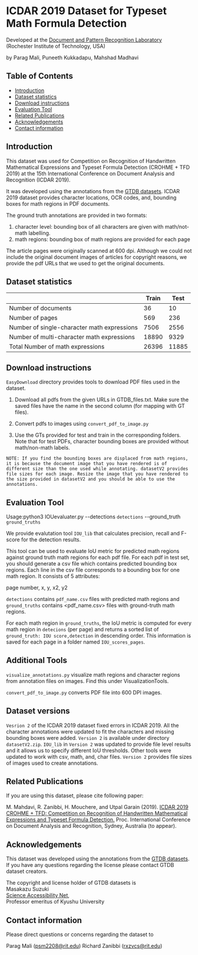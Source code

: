 # ICDAR 2019 Dataset for Typeset Math Formula Detection

Developed at the [Document and Pattern Recognition Laboratory](https://www.cs.rit.edu/~dprl/index.html)  
(Rochester Institute of Technology, USA)

by Parag Mali, Puneeth Kukkadapu, Mahshad Madhavi

## Table of Contents
- <a href='#introduction'>Introduction</a>
- <a href='#dataset-statistics'>Dataset statistics</a>
- <a href='#download-instructions'>Download instructions</a>
- <a href='#evaluation-tool'>Evaluation Tool</a>
- <a href='#related-publications'>Related Publications</a>
- <a href='#acknowledgements'>Acknowledgements</a>
- <a href='#contact-information'>Contact information</a>

## Introduction

This dataset was used for Competition on Recognition of Handwritten Mathematical Expressions and Typeset Formula Detection (CROHME + TFD 2019) at the 15th International Conference on Document Analysis and Recognition (ICDAR 2019).

It was developed using the annotations from the [GTDB datasets](https://github.com/uchidalab/GTDB-Dataset). ICDAR 2019 dataset provides character locations, OCR codes, and, bounding boxes for math regions in PDF documents.

The ground truth annotations are provided in two formats:

1) character level: bounding box of all characters are given with math/not-math labelling.
2) math regions: bounding box of math regions are provided for each page 

The article pages were originally scanned at 600 dpi. Although we could not include the original document images of articles for copyright reasons, we provide the pdf URLs that we used to get the original documents.

## Dataset statistics

|                                             | Train | Test  |
|---------------------------------------------|-------|-------|
| Number of documents                         | 36    | 10    |
| Number of pages                             | 569   | 236   |
| Number of single-character math expressions | 7506   | 2556  |
| Number of multi-character math expressions  | 18890 | 9329  |
| Total Number of math expressions            | 26396 | 11885 |

## Download instructions

```EasyDownload``` directory provides tools to download PDF files used in the dataset.

1) Download all pdfs from the given URLs in GTDB_files.txt. Make sure the saved files have the name in the second column (for mapping with GT files).

2) Convert pdfs to images using ```convert_pdf_to_image.py```

3) Use the GTs provided for test and train in the corresponding folders. Note that for test PDFs, character bounding boxes are provided without math/non-math labels. 


`NOTE: If you find the bounding boxes are displaced from math regions, it is because the document image that you have rendered is of different size than the one used while annotating. datasetV2 provides file sizes for each image. Resize the image that you have rendered to the size provided in datasetV2 and you should be able to use the annotations.`

## Evaluation Tool

Usage:python3 IOUevaluater.py --detections `detections` --ground_truth `ground_truths`

We provide evalutation tool ```IOU_lib``` that calculates precision, recall and F-score for the detection results.

This tool can be used to evaluate IoU metric for predicted math regions against ground truth math regions for each pdf file. For each pdf in test set, you should generate a csv file which contains predicted bounding box regions. Each line in the csv file corresponds to a bounding box for one math region. It consists of 5 attributes:

page number, x, y, x2, y2 

`detections` contains `pdf_name.csv` files with predicted math regions and `ground_truths` contains <pdf_name.csv> files with ground-truth math regions.

For each math region in `ground_truths`, the IoU metric is computed for every math region in `detecions` (per page) and returns a sorted list of `ground_truth: IOU score,detection` in descending order. This information is saved for each page in a folder named `IOU_scores_pages`.

## Additional Tools

```visualize_annotations.py``` visualize math regions and character regions from annotation files on images. Find this under VisualizationTools. 

```convert_pdf_to_image.py``` converts PDF file into 600 DPI images.

## Dataset versions

`Vesrion 2` of the ICDAR 2019 dataset fixed errors in ICDAR 2019. All the character annotations were updated to fit the characters and missing bounding boxes were added. `Version 2` is available under directory `datasetV2.zip`. `IOU_lib` in `Version 2` was updated to provide file level results and it allows us to specify different IoU thresholds. Other tools were updated to work with csv, math, and, char files. `Version 2` provides file sizes of images used to create annotations.

## Related Publications

If you are using this dataset, please cite following paper:

M. Mahdavi, R. Zanibbi, H. Mouchere, and Utpal Garain (2019). [ICDAR 2019 CROHME + TFD: Competition on Recognition of Handwritten Mathematical Expressions and Typeset Formula Detection.](https://www.cs.rit.edu/~rlaz/files/CROHME+TFD%E2%80%932019.pdf) Proc. International Conference on Document Analysis and Recognition, Sydney, Australia (to appear).

## Acknowledgements

This dataset was developed using the annotations from the [GTDB datasets](https://github.com/uchidalab/GTDB-Dataset). If you have any questions regarding the license please contact GTDB dataset creators.

The copyright and license holder of GTDB datasets is  
Masakazu Suzuki  
[Science Accessibility Net](http://www.sciaccess.net/en/),  
Professor emeritus of Kyushu University

## Contact information

Please direct questions or concerns regarding the dataset to 

Parag Mali (psm2208@rit.edu)
Richard Zanibbi (rxzvcs@rit.edu)
